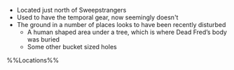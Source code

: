 -   Located just north of Sweepstrangers 
-   Used to have the temporal gear, now seemingly doesn't
-   The ground in a number of places looks to have been recently disturbed
	-   A human shaped area under a tree, which is where Dead Fred’s body was buried
	-   Some other bucket sized holes

%%Locations%%